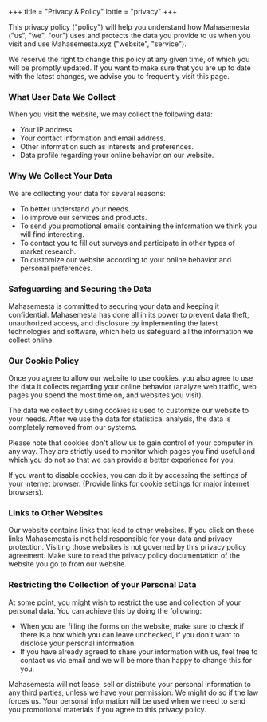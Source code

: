 +++
title = "Privacy & Policy"
lottie = "privacy"
+++

This privacy policy ("policy") will help you understand how Mahasemesta ("us", "we", "our") uses and protects the data you provide to us when you visit and use Mahasemesta.xyz ("website", "service").

We reserve the right to change this policy at any given time, of which you will be promptly updated. If you want to make sure that you are up to date with the latest changes, we advise you to frequently visit this page.

### What User Data We Collect

When you visit the website, we may collect the following data:

- Your IP address.
- Your contact information and email address.
- Other information such as interests and preferences.
- Data profile regarding your online behavior on our website.

### Why We Collect Your Data

We are collecting your data for several reasons:

- To better understand your needs.
- To improve our services and products.
- To send you promotional emails containing the information we think you will find interesting.
- To contact you to fill out surveys and participate in other types of market research.
- To customize our website according to your online behavior and personal preferences.

### Safeguarding and Securing the Data

Mahasemesta is committed to securing your data and keeping it confidential. Mahasemesta has done all in its power to prevent data theft, unauthorized access, and disclosure by implementing the latest technologies and software, which help us safeguard all the information we collect online.

### Our Cookie Policy

Once you agree to allow our website to use cookies, you also agree to use the data it collects regarding your online behavior (analyze web traffic, web pages you spend the most time on, and websites you visit).

The data we collect by using cookies is used to customize our website to your needs. After we use the data for statistical analysis, the data is completely removed from our systems.

Please note that cookies don't allow us to gain control of your computer in any way. They are strictly used to monitor which pages you find useful and which you do not so that we can provide a better experience for you.

If you want to disable cookies, you can do it by accessing the settings of your internet browser. (Provide links for cookie settings for major internet browsers).

### Links to Other Websites

Our website contains links that lead to other websites. If you click on these links Mahasemesta is not held responsible for your data and privacy protection. Visiting those websites is not governed by this privacy policy agreement. Make sure to read the privacy policy documentation of the website you go to from our website.

### Restricting the Collection of your Personal Data

At some point, you might wish to restrict the use and collection of your personal data. You can achieve this by doing the following:

- When you are filling the forms on the website, make sure to check if there is a box which you can leave unchecked, if you don't want to disclose your personal information.
- If you have already agreed to share your information with us, feel free to contact us via email and we will be more than happy to change this for you.

Mahasemesta will not lease, sell or distribute your personal information to any third parties, unless we have your permission. We might do so if the law forces us. Your personal information will be used when we need to send you promotional materials if you agree to this privacy policy.